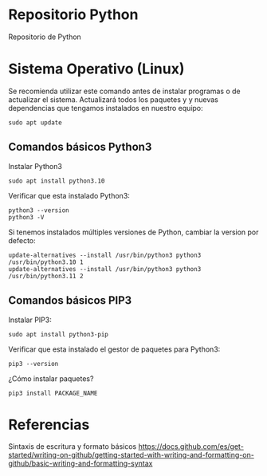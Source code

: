 # Repositorio Python
Repositorio de Python

# Sistema Operativo (Linux)
Se recomienda utilizar este comando antes de instalar programas o de actualizar el sistema.
Actualizará todos los paquetes y y nuevas dependencias que tengamos instalados en nuestro equipo:
```
sudo apt update
```
## Comandos básicos Python3
Instalar Python3
```
sudo apt install python3.10
```
Verificar que esta instalado Python3:
```
python3 --version
python3 -V
```
Si tenemos instalados múltiples versiones de Python, cambiar la version por defecto:
```
update-alternatives --install /usr/bin/python3 python3 /usr/bin/python3.10 1
update-alternatives --install /usr/bin/python3 python3 /usr/bin/python3.11 2
```
## Comandos básicos PIP3
Instalar PIP3:
```
sudo apt install python3-pip
```
Verificar que esta instalado el gestor de paquetes para Python3:
```
pip3 --version
```
¿Cómo instalar paquetes?
```
pip3 install PACKAGE_NAME
```
# Referencias
Sintaxis de escritura y formato básicos
https://docs.github.com/es/get-started/writing-on-github/getting-started-with-writing-and-formatting-on-github/basic-writing-and-formatting-syntax
